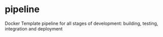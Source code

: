 # pipeline
Docker Template pipeline for all stages of development: building, testing, integration and deployment
